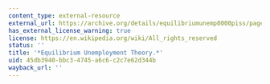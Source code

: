 ```yaml
---
content_type: external-resource
external_url: https://archive.org/details/equilibriumunemp0000piss/page/n5/mode/2up
has_external_license_warning: true
license: https://en.wikipedia.org/wiki/All_rights_reserved
status: ''
title: '*Equilibrium Unemployment Theory.*'
uid: 45db3940-bbc3-4745-a6c6-c2c7e62d344b
wayback_url: ''
---
```

